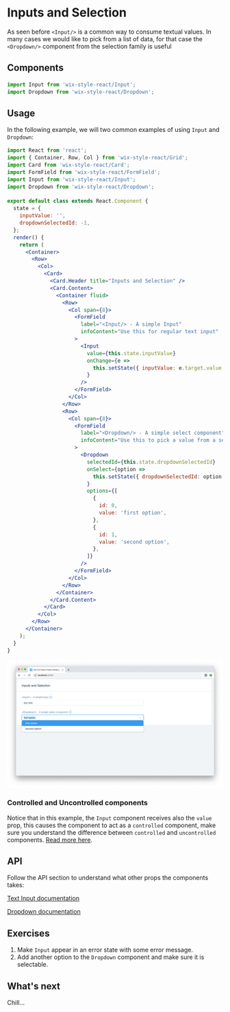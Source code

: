 # Inputs and Selection

As seen before `<Input/>` is a common way to consume textual values. In many cases we would like to pick from a list of data, for that case the `<Dropdown/>` component from the selection family is useful

## Components
```js
import Input from 'wix-style-react/Input';
import Dropdown from 'wix-style-react/Dropdown';

```

## Usage

In the following example, we will two common examples of using `Input` and `Dropdown`:

```jsx
import React from 'react';
import { Container, Row, Col } from 'wix-style-react/Grid';
import Card from 'wix-style-react/Card';
import FormField from 'wix-style-react/FormField';
import Input from 'wix-style-react/Input';
import Dropdown from 'wix-style-react/Dropdown';

export default class extends React.Component {
  state = {
    inputValue: '',
    dropdownSelectedId: -1,
  };
  render() {
    return (
      <Container>
        <Row>
          <Col>
            <Card>
              <Card.Header title="Inputs and Selection" />
              <Card.Content>
                <Container fluid>
                  <Row>
                    <Col span={8}>
                      <FormField
                        label="<Input/> - A simple Input"
                        infoContent="Use this for regular text input"
                      >
                        <Input
                          value={this.state.inputValue}
                          onChange={e =>
                            this.setState({ inputValue: e.target.value })
                          }
                        />
                      </FormField>
                    </Col>
                  </Row>
                  <Row>
                    <Col span={8}>
                      <FormField
                        label="<Dropdown/> - A simple select component"
                        infoContent="Use this to pick a value from a set"
                      >
                        <Dropdown
                          selectedId={this.state.dropdownSelectedId}
                          onSelect={option =>
                            this.setState({ dropdownSelectedId: option.id })
                          }
                          options={[
                            {
                              id: 0,
                              value: 'first option',
                            },
                            {
                              id: 1,
                              value: 'second option',
                            },
                          ]}
                        />
                      </FormField>
                    </Col>
                  </Row>
                </Container>
              </Card.Content>
            </Card>
          </Col>
        </Row>
      </Container>
    );
  }
}
```

![Input and Selection](../../Assets/INPUT_AND_SELECTION.png)


### Controlled and Uncontrolled components
Notice that in this example, the `Input` component receives also the `value` prop, this causes the component to act as a `controlled` component, make sure you understand the difference between `controlled` and `uncontrolled` components. [Read more here](https://reactjs.org/docs/forms.html).

## API
Follow the API section to understand what other props the components takes:

[Text Input documentation](https://wix-wix-style-react.surge.sh/?selectedKind=Components&selectedStory=Input&full=0&addons=0&stories=1&panelRight=0)

[Dropdown documentation](https://wix-wix-style-react.surge.sh/?selectedKind=Components&selectedStory=Dropdown&full=0&addons=0&stories=1&panelRight=0)

## Exercises
1. Make `Input` appear in an error state with some error message.
1. Add another option to the `Dropdown` component and make sure it is selectable.

## What's next

Chill...
